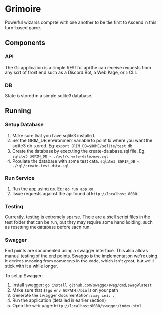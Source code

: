 # Grimoire

Powerful wizards compete with one another to be the first to Ascend in this turn-based game.

## Components

### API

The Go application is a simple RESTful api the can receive requests from any sort of front end such as a Discord Bot, a Web Page, or a CLI.

### DB

State is stored in a simple sqlite3 database.

## Running

### Setup Database

1. Make sure that you have sqlite3 installed.
1. Set the GRIM_DB environment variable to point to where you want the sqlite3 db stored.
  Eg: `export GRIM_DB=$HOME/sqlite/test.db`
1. Create the database by executing the create-database.sql file.
  Eg: `sqlite3 $GRIM_DB < ./sql/create-database.sql`
1. Populate the database with some test data.
  `sqlite3 $GRIM_DB < ./sql/create-test-data.sql`

### Run Service

1. Run the app using go.
  Eg: `go run app.go`
1. Issue requests against the api found at `http://localhost:8080`.

### Testing

Currently, testing is extremely sparse.  There are a shell script files in the test folder that can be run, but they may require some hand holding, such as resetting the database before each run.

### Swagger

End points are documented using a swagger interface.  This also allows manual testing of the end points.
Swaggo is the implementation we're using.  It derives meaning from comments in the code, which isn't great, but we'll stick with it a while longer.

To setup Swagger:

1. Install swagger: `go install github.com/swaggo/swag/cmd/swag@latest`
1. Make sure that `$(go env GOPATH)/bin` is on your path
1. Generate the swagger documentation: `swag init .`
1. Run the application (detailed in earlier section)
1. Open the web page: `http://localhost:8080/swagger/index.html`
